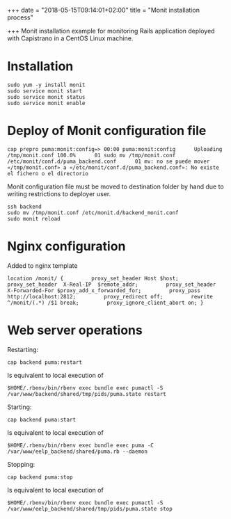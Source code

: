 +++
date = "2018-05-15T09:14:01+02:00"
title = "Monit installation process"

+++
Monit installation example for monitoring Rails application deployed with Capistrano in a CentOS Linux machine.

<!--more-->

# Installation

    sudo yum -y install monit
    sudo service monit start
    sudo service monit status
    sudo service monit enable

# Deploy of Monit configuration file

    cap prepro puma:monit:config=> 00:00 puma:monit:config      Uploading /tmp/monit.conf 100.0%      01 sudo mv /tmp/monit.conf /etc/monit/conf.d/puma_backend.conf      01 mv: no se puede mover «/tmp/monit.conf» a «/etc/monit/conf.d/puma_backend.conf»: No existe el fichero o el directorio

Monit configuration file must be moved to destination folder by hand due to writing restrictions to deployer user.

    ssh backend
    sudo mv /tmp/monit.conf /etc/monit.d/backend_monit.conf
    sudo monit reload

# Nginx configuration  
Added to nginx template

    location /monit/ {         proxy_set_header Host $host;         proxy_set_header  X-Real-IP  $remote_addr;         proxy_set_header  X-Forwarded-For $proxy_add_x_forwarded_for;         proxy_pass http://localhost:2812;         proxy_redirect off;         rewrite ^/monit/(.*) /$1 break;         proxy_ignore_client_abort on; }

# Web server operations

Restarting:

    cap backend puma:restart

Is equivalent to local execution of

    $HOME/.rbenv/bin/rbenv exec bundle exec pumactl -S /var/www/backend/shared/tmp/pids/puma.state restart

Starting:

    cap backend puma:start

Is equivalent to local execution of

    $HOME/.rbenv/bin/rbenv exec bundle exec puma -C /var/www/eelp_backend/shared/puma.rb --daemon

Stopping:

    cap backend puma:stop

Is equivalent to local execution of

    $HOME/.rbenv/bin/rbenv exec bundle exec pumactl -S /var/www/eelp_backend/shared/tmp/pids/puma.state stop